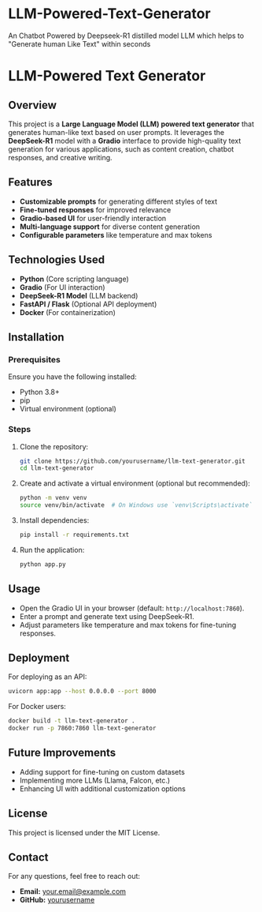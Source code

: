 # LLM-Powered-Text-Generator
An  Chatbot Powered by Deepseek-R1 distilled  model LLM which helps to "Generate human Like Text" within seconds

# LLM-Powered Text Generator

## Overview
This project is a **Large Language Model (LLM) powered text generator** that generates human-like text based on user prompts. It leverages the **DeepSeek-R1** model with a **Gradio** interface to provide high-quality text generation for various applications, such as content creation, chatbot responses, and creative writing.

## Features
- **Customizable prompts** for generating different styles of text
- **Fine-tuned responses** for improved relevance
- **Gradio-based UI** for user-friendly interaction
- **Multi-language support** for diverse content generation
- **Configurable parameters** like temperature and max tokens

## Technologies Used
- **Python** (Core scripting language)
- **Gradio** (For UI interaction)
- **DeepSeek-R1 Model** (LLM backend)
- **FastAPI / Flask** (Optional API deployment)
- **Docker** (For containerization)

## Installation

### Prerequisites
Ensure you have the following installed:
- Python 3.8+
- pip
- Virtual environment (optional)

### Steps
1. Clone the repository:
   ```sh
   git clone https://github.com/yourusername/llm-text-generator.git
   cd llm-text-generator
   ```
2. Create and activate a virtual environment (optional but recommended):
   ```sh
   python -m venv venv
   source venv/bin/activate  # On Windows use `venv\Scripts\activate`
   ```
3. Install dependencies:
   ```sh
   pip install -r requirements.txt
   ```
4. Run the application:
   ```sh
   python app.py
   ```

## Usage
- Open the Gradio UI in your browser (default: `http://localhost:7860`).
- Enter a prompt and generate text using DeepSeek-R1.
- Adjust parameters like temperature and max tokens for fine-tuning responses.

## Deployment
For deploying as an API:
```sh
uvicorn app:app --host 0.0.0.0 --port 8000
```
For Docker users:
```sh
docker build -t llm-text-generator .
docker run -p 7860:7860 llm-text-generator
```

## Future Improvements
- Adding support for fine-tuning on custom datasets
- Implementing more LLMs (Llama, Falcon, etc.)
- Enhancing UI with additional customization options

## License
This project is licensed under the MIT License.

## Contact
For any questions, feel free to reach out:
- **Email:** your.email@example.com
- **GitHub:** [yourusername](https://github.com/yourusername)

